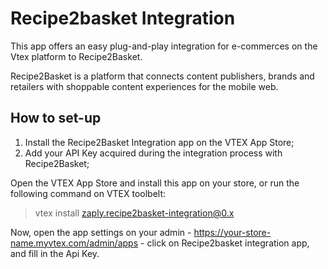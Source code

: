 # Recipe2basket Integration

This app offers an easy plug-and-play integration for e-commerces on the Vtex platform to Recipe2Basket.

Recipe2Basket is a platform that connects content publishers, brands and retailers with shoppable content experiences for the mobile web.


## How to set-up

1. Install the Recipe2Basket Integration app on the VTEX App Store;
2. Add your API Key acquired during the integration process with Recipe2Basket;

Open the VTEX App Store and install this app on your store, or run the following command on VTEX toolbelt:

> vtex install zaply.recipe2basket-integration@0.x

Now, open the app settings on your admin - https://your-store-name.myvtex.com/admin/apps - click on Recipe2basket integration app, and fill in the Api Key.
